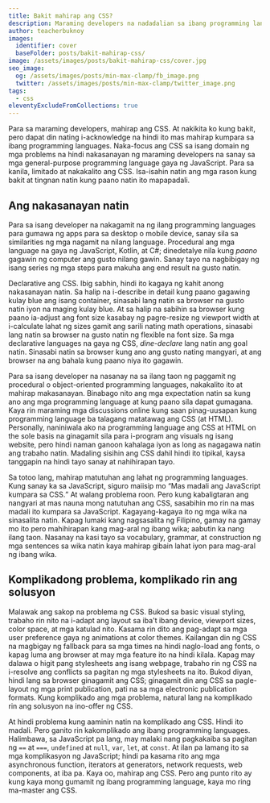 ```yaml
---
title: Bakit mahirap ang CSS?
description: Maraming developers na nadadalian sa ibang programming language pero nahihirapan sa CSS. Isa-isahin natin ang mga posibleng dahilan at kung ano ang mga tips na puwedeng makatulong.
author: teacherbuknoy
images:
  identifier: cover
  baseFolder: posts/bakit-mahirap-css/
image: /assets/images/posts/bakit-mahirap-css/cover.jpg
seo_image:
  og: /assets/images/posts/min-max-clamp/fb_image.png
  twitter: /assets/images/posts/min-max-clamp/twitter_image.png
tags: 
  - css
eleventyExcludeFromCollections: true
---
```


Para sa maraming developers, mahirap ang CSS. At nakikita ko kung bakit, pero dapat din nating i-acknowledge na hindi ito mas mahirap kumpara sa ibang programming languages. Naka-focus ang CSS sa isang domain ng mga problems na hindi nakasanayan ng maraming developers na sanay sa mga general-purpose programming language gaya ng JavaScript. Para sa kanila, limitado at nakakalito ang CSS. Isa-isahin natin ang mga rason kung bakit at tingnan natin kung paano natin ito mapapadali.

## Ang nakasanayan natin

Para sa isang developer na nakagamit na ng ilang programming languages para gumawa ng apps para sa desktop o mobile device, sanay sila sa similarities ng mga nagamit na nilang language. Procedural ang mga language na gaya ng JavaScript, Kotlin, at C#; dinedetalye nila kung *paano* gagawin ng computer ang gusto nilang gawin. Sanay tayo na nagbibigay ng isang series ng mga steps para makuha ang end result na gusto natin.

Declarative ang CSS. Ibig sabhin, hindi ito kagaya ng kahit anong nakasanayan natin. Sa halip na i-describe in detail kung paano gagawing kulay blue ang isang container, sinasabi lang natin sa browser na gusto natin iyon na maging kulay blue. At sa halip na sabihin sa browser kung paano ia-adjust ang font size kasabay ng pagre-resize ng viewport width at i-calculate lahat ng sizes gamit ang sarili nating math operations, sinasabi lang natin sa browser na gusto natin ng flexible na font size. Sa mga declarative languages na gaya ng CSS, *dine-declare* lang natin ang goal natin. Sinasabi natin sa browser kung ano ang gusto nating mangyari, at ang browser na ang bahala kung paano niya ito gagawin.

Para sa isang developer na nasanay na sa ilang taon ng paggamit ng procedural o object-oriented programming languages, nakakalito ito at mahirap makasanayan. Binabago nito ang mga expectation natin sa kung ano ang mga programming language at kung paano sila dapat gumagana. Kaya rin maraming mga discussions online kung saan pinag-uusapan kung programming language ba talagang matatawag ang CSS (at HTML). Personally, naniniwala ako na programming language ang CSS at HTML on the sole basis na ginagamit sila para i-program ang visuals ng isang website, pero hindi naman ganoon kahalaga iyon as long as nagagawa natin ang trabaho natin. Madaling sisihin ang CSS dahil hindi ito tipikal, kaysa tanggapin na hindi tayo sanay at nahihirapan tayo.

Sa totoo lang, mahirap matutuhan ang lahat ng programming languages. Kung sanay ka sa JavaScript, siguro maiisip mo <q>Mas madali ang JavaScript kumpara sa CSS.</q> At walang problema roon. Pero kung kabaligtaran ang nangyari at mas nauna mong natutuhan ang CSS, sasabihin mo rin na mas madali ito kumpara sa JavaScript. Kagayang-kagaya ito ng mga wika na sinasalita natin. Kapag lumaki kang nagsasalita ng Filipino, gamay na gamay mo ito pero mahihirapan kang mag-aral ng ibang wika; aabutin ka nang ilang taon. Nasanay na kasi tayo sa vocabulary, grammar, at construction ng mga sentences sa wika natin kaya mahirap gibain lahat iyon para mag-aral ng ibang wika.

## Komplikadong problema, komplikado rin ang solusyon

Malawak ang sakop na problema ng CSS. Bukod sa basic visual styling, trabaho rin nito na i-adapt ang layout sa iba't ibang device, viewport sizes, color space, at mga katulad nito. Kasama rin dito ang pag-adapt sa mga user preference gaya ng animations at color themes. Kailangan din ng CSS na magbigay ng fallback para sa mga times na hindi naglo-load ang fonts, o kapag luma ang browser at may mga feature ito na hindi kilala. Kapag may dalawa o higit pang stylesheets ang isang webpage, trabaho rin ng CSS na i-resolve ang conflicts sa pagitan ng mga stylesheets na ito. Bukod diyan, hindi lang sa browser ginagamit ang CSS; ginagamit din ang CSS sa pagle-layout ng mga print publication, pati na sa mga electronic publication formats. Kung komplikado ang mga problema, natural lang na komplikado rin ang solusyon na ino-offer ng CSS.

At hindi problema kung aaminin natin na komplikado ang CSS. Hindi ito madali. Pero ganito rin kakomplikado ang ibang programming languages. Halimbawa, sa JavaScript pa lang, may malaki nang pagkakaiba sa pagitan ng `==` at `===`, `undefined` at `null`, `var`, `let`, at `const`. At ilan pa lamang ito sa mga komplikasyon ng JavaScript; hindi pa kasama rito ang mga asynchronous function, iterators at generators, network requests, web components, at iba pa. Kaya oo, mahirap ang CSS. Pero ang punto rito ay kung kaya mong gumamit ng ibang programming language, kaya mo ring ma-master ang CSS.

